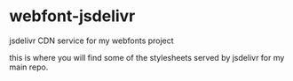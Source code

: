 # webfont-jsdelivr
jsdelivr CDN service for my webfonts project


this is where you will find some of the stylesheets served by jsdelivr for my main repo.
